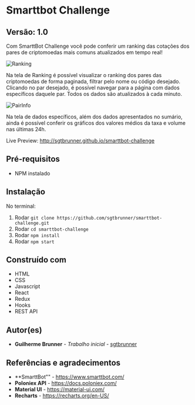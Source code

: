 # Smarttbot Challenge
## Versão: 1.0

Com SmarttBot Challenge você pode conferir um ranking das cotações dos pares de criptomoedas mais comuns atualizados em tempo real!

![Ranking](https://github.com/sgtbrunner/smarttbot-challenge/blob/develop/assets/ranking.jpg?raw=true)

Na tela de Ranking é possível visualizar o ranking dos pares das criptomoedas de forma paginada, filtrar pelo nome ou código desejado. Clicando no par desejado, é possível navegar para a página com dados específicos daquele par.
Todos os dados são atualizados à cada minuto.

![PairInfo](https://github.com/sgtbrunner/smarttbot-challenge/blob/develop/assets/pairinfo.jpg?raw=true)

Na tela de dados específicos, além dos dados apresentados no sumário, ainda é possível conferir os gráficos dos valores médios da taxa e volume nas últimas 24h.


Live Preview: http://sgtbrunner.github.io/smarttbot-challenge

## Pré-requisitos

* NPM instalado

## Instalação

No terminal:
1. Rodar `git clone https://github.com/sgtbrunner/smarttbot-challenge.git`
2. Rodar `cd smarttbot-challenge`
3. Rodar `npm install`
4. Rodar `npm start`

## Construído com

* HTML
* CSS
* Javascript
* React
* Redux
* Hooks
* REST API

## Autor(es)

* **Guilherme Brunner** - *Trabalho inicial* - [sgtbrunner](https://github.com/sgtbrunner)

## Referências e agradecimentos
* **SmarttBot"" - https://www.smarttbot.com/
* **Poloniex API** - https://docs.poloniex.com/
* **Material UI** - https://material-ui.com/
* **Recharts** - https://recharts.org/en-US/